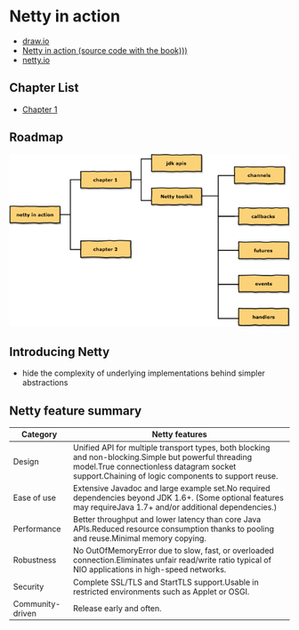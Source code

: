 # Netty in action

- [draw.io](draw.io/netty-in-action.xml)
- [Netty in action (source code with the book)))](https://github.com/normanmaurer/netty-in-action)
- [netty.io](http://netty.io/)

## Chapter List

- [Chapter 1](netty-in-action-chapter-1.md)

## Roadmap

![netty in action](images/netty-in-action.png)

## Introducing Netty

- hide the complexity of underlying implementations behind simpler abstractions

## Netty feature summary

Category         | Netty features
-----------------| ----------------
Design           | Unified API for multiple transport types, both blocking and non-blocking.Simple but powerful threading model.True connectionless datagram socket support.Chaining of logic components to support reuse.
Ease of use      | Extensive Javadoc and large example set.No required dependencies beyond JDK 1.6+. (Some optional features may requireJava 1.7+ and/or additional dependencies.)
Performance      | Better  throughput and lower latency than core Java APIs.Reduced resource consumption thanks to pooling and reuse.Minimal memory copying.
Robustness       | No OutOfMemoryError due to slow, fast, or overloaded connection.Eliminates unfair read/write ratio typical of NIO applications in high-speed networks.
Security         | Complete SSL/TLS and StartTLS support.Usable in restricted environments such as Applet or OSGI.
Community-driven | Release early and often.